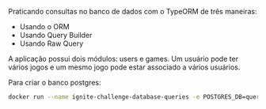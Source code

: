 Praticando consultas no banco de dados com o TypeORM de três maneiras:

- Usando o ORM
- Usando Query Builder
- Usando Raw Query

A aplicação possui dois módulos: users e games. Um usuário pode ter vários jogos e um mesmo jogo pode estar associado a vários usuários.

Para criar o banco postgres:
```bash
docker run --name ignite-challenge-database-queries -e POSTGRES_DB=queries_challenge -e POSTGRES_PASSWORD=docker -p 5432:5432 -d postgres
```